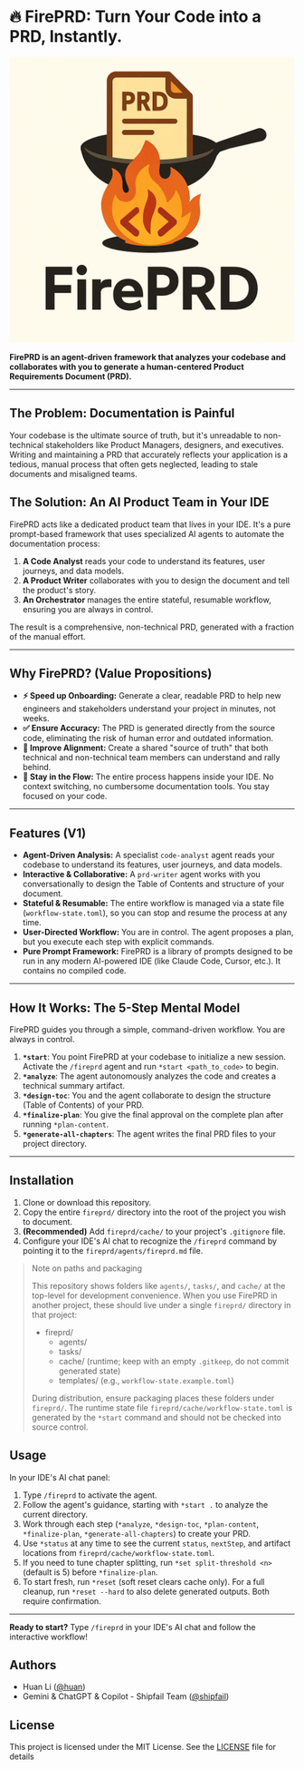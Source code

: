 # 🔥 FirePRD: Turn Your Code into a PRD, Instantly.

![FirePRD Logo](./fireprd-logo.webp)

**FirePRD is an agent-driven framework that analyzes your codebase and collaborates with you to generate a human-centered Product Requirements Document (PRD).**

---

## The Problem: Documentation is Painful

Your codebase is the ultimate source of truth, but it's unreadable to non-technical stakeholders like Product Managers, designers, and executives. Writing and maintaining a PRD that accurately reflects your application is a tedious, manual process that often gets neglected, leading to stale documents and misaligned teams.

## The Solution: An AI Product Team in Your IDE

FirePRD acts like a dedicated product team that lives in your IDE. It's a pure prompt-based framework that uses specialized AI agents to automate the documentation process:

1.  **A Code Analyst** reads your code to understand its features, user journeys, and data models.
2.  **A Product Writer** collaborates with you to design the document and tell the product's story.
3.  **An Orchestrator** manages the entire stateful, resumable workflow, ensuring you are always in control.

The result is a comprehensive, non-technical PRD, generated with a fraction of the manual effort.

---

## Why FirePRD? (Value Propositions)

* **⚡️ Speed up Onboarding:** Generate a clear, readable PRD to help new engineers and stakeholders understand your project in minutes, not weeks.
* **✅ Ensure Accuracy:** The PRD is generated directly from the source code, eliminating the risk of human error and outdated information.
* **🤝 Improve Alignment:** Create a shared "source of truth" that both technical and non-technical team members can understand and rally behind.
* **🧘 Stay in the Flow:** The entire process happens inside your IDE. No context switching, no cumbersome documentation tools. You stay focused on your code.

---

## Features (V1)

- **Agent-Driven Analysis:** A specialist `code-analyst` agent reads your codebase to understand its features, user journeys, and data models.
- **Interactive & Collaborative:** A `prd-writer` agent works with you conversationally to design the Table of Contents and structure of your document.
- **Stateful & Resumable:** The entire workflow is managed via a state file (`workflow-state.toml`), so you can stop and resume the process at any time.
- **User-Directed Workflow:** You are in control. The agent proposes a plan, but you execute each step with explicit commands.
- **Pure Prompt Framework:** FirePRD is a library of prompts designed to be run in any modern AI-powered IDE (like Claude Code, Cursor, etc.). It contains no compiled code.

---

## How It Works: The 5-Step Mental Model

FirePRD guides you through a simple, command-driven workflow. You are always in control.

1.  **`*start`**: You point FirePRD at your codebase to initialize a new session. Activate the `/fireprd` agent and run `*start <path_to_code>` to begin.
2.  **`*analyze`**: The agent autonomously analyzes the code and creates a technical summary artifact.
3.  **`*design-toc`**: You and the agent collaborate to design the structure (Table of Contents) of your PRD.
4.  **`*finalize-plan`**: You give the final approval on the complete plan after running `*plan-content`.
5.  **`*generate-all-chapters`**: The agent writes the final PRD files to your project directory.

---

## Installation

1.  Clone or download this repository.
2.  Copy the entire `fireprd/` directory into the root of the project you wish to document.
3.  **(Recommended)** Add `fireprd/cache/` to your project's `.gitignore` file.
4.  Configure your IDE's AI chat to recognize the `/fireprd` command by pointing it to the `fireprd/agents/fireprd.md` file.

> Note on paths and packaging
>
> This repository shows folders like `agents/`, `tasks/`, and `cache/` at the top-level for development convenience. When you use FirePRD in another project, these should live under a single `fireprd/` directory in that project:
>
> - fireprd/
>   - agents/
>   - tasks/
>   - cache/ (runtime; keep with an empty `.gitkeep`, do not commit generated state)
>   - templates/ (e.g., `workflow-state.example.toml`)
>
> During distribution, ensure packaging places these folders under `fireprd/`. The runtime state file `fireprd/cache/workflow-state.toml` is generated by the `*start` command and should not be checked into source control.

## Usage

In your IDE's AI chat panel:
1.  Type `/fireprd` to activate the agent.
2.  Follow the agent's guidance, starting with `*start .` to analyze the current directory.
3.  Work through each step (`*analyze`, `*design-toc`, `*plan-content`, `*finalize-plan`, `*generate-all-chapters`) to create your PRD.
4.  Use `*status` at any time to see the current `status`, `nextStep`, and artifact locations from `fireprd/cache/workflow-state.toml`.
5.  If you need to tune chapter splitting, run `*set split-threshold <n>` (default is 5) before `*finalize-plan`.
6.  To start fresh, run `*reset` (soft reset clears cache only). For a full cleanup, run `*reset --hard` to also delete generated outputs. Both require confirmation.

---

**Ready to start?** Type `/fireprd` in your IDE's AI chat and follow the interactive workflow!

## Authors

- Huan Li ([@huan](https://github.com/huan))
- Gemini & ChatGPT & Copilot - Shipfail Team ([@shipfail](https://github.com/shipfail))

## License

This project is licensed under the MIT License. See the [LICENSE](LICENSE) file for details